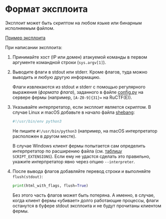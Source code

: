 Формат эксплоита
================

Эксплоит может быть скриптом на любом языке или бинарным исполняемым файлом.

[Пример эксплоита](../client/spl_example_runme.py)

При написании эксплоита:

1. Принимайте хост (IP или домен) атакуемой команды в первом аргументе командной строки (`sys.argv[1]`).

2. Выводите флаги в stdout или stderr. Кроме флагов, туда можно выводить и любую другую информацию.

    Флаги извлекаются из stdout и stderr с помощью регулярного выражения (*формата флага*), заданного в файле [config.py](../server/config.py) на сервере фермы (например, `[A-Z0-9]{31}=` на RuCTF(E)).

3. Указывайте интерпретатор, если эксплоит является скриптом. В случае Linux и macOS добавьте в начало файла [shebang](https://ru.wikipedia.org/wiki/Шебанг_(Unix)):

    ```python
    #!/usr/bin/env python3
    ```

    Не пишите `#!/usr/bin/python3` (например, на macOS интерпретатор расположен в другом месте).

    В случае Windows клиент фермы попытается сам определить интерпретатор по расширению файла (см. [таблицу](../client/start_sploit.py#L129) `SCRIPT_EXTENSIONS`). Если ему не удастся сделать это правильно, укажите интерпретатор явно через опцию `--interpreter`.

4. После вывода флагов добавляйте перевод строки и выполняйте `flush(stdout)`:

    ```python
    print(html_with_flags, flush=True)
    ```

    Без этого часть флагов может быть потеряна. А именно, в случае, когда клиент фермы &laquo;убивает&raquo; долго работающие процессы, флаги останутся в буфере stdout эксплоита и не будут прочитаны клиентом фермы.
